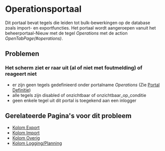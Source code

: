 # Operationsportaal

Dit portaal bevat tegels die leiden tot bulk-bewerkingen op de database zoals import- en exportfuncties.
Het portaal wordt aangeroepen vanuit het beheerportaal-Nieuw met de tegel _Operations_ met de action _OpenTabPage(#operations)_.

## Problemen

### Het scherm ziet er raar uit (al of niet met foutmelding) of reageert niet

- er zijn geen tegels gedefinieerd onder portalname _Operations_ (Zie [Portal Definitie](/instellen_inrichten/portaldefinitie/README.md))
- alle tegels zijn disabled of onzichtbaar of onzichtbaar_op_conditie
- geen enkele tegel uit dit portal is toegekend aan een inlogger

## Gerelateerde Pagina's voor dit probleem

- [Kolom Export](/probleemoplossing/portalen_en_moduleschermen/operationsportaal/kolom_export.md)
- [Kolom Import](/probleemoplossing/portalen_en_moduleschermen/operationsportaal/kolom_import.md)
- [Kolom Overig](/probleemoplossing/portalen_en_moduleschermen/operationsportaal/kolom_overig.md)
- [Kolom Logging/Planning](/probleemoplossing/portalen_en_moduleschermen/operationsportaal/kolom_loggingplanning.md)
